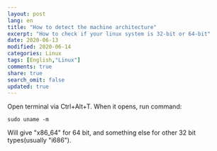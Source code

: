```yaml
---
layout: post
lang: en
title: "How to detect the machine architecture"
excerpt: "How to check if your linux system is 32-bit or 64-bit"
date: 2020-06-13
modified: 2020-06-14
categories: Linux
tags: [English,"Linux"]
comments: true
share: true
search_omit: false
updated: true
---
```


Open terminal via Ctrl+Alt+T. When it opens, run command:
```
sudo uname -m
```
Will give "x86_64" for 64 bit, and something else for other 32 bit types(usually "i686").